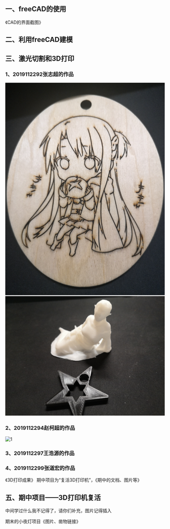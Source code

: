 ## 一、freeCAD的使用
《CAD的界面截图》
## 二、利用freeCAD建模
## 三、激光切割和3D打印
### 1、2019112292张志超的作品
![激光切割](https://github.com/MononobenoFuto/SoDoI/blob/main/3dprinting-laser/2019112292%E5%BC%A0%E5%BF%97%E8%B6%85/1624249522405.jpg?raw=true)
![3D打印](https://github.com/MononobenoFuto/SoDoI/blob/main/3dprinting-laser/2019112292%E5%BC%A0%E5%BF%97%E8%B6%85/1624249540718.jpg?raw=true)
### 2、2019112294赵柯超的作品
![1]()
### 3、2019112297王浩源的作品
### 4、2019112299张道宏的作品
《3D打印成果》
期中项目为“复活3D打印机”，《期中的文档、图片等》
## 五、期中项目——3D打印机复活
中间学过什么我不记得了，请你们补充，图片记得插入


期末的小夜灯项目《图片、凿物链接》
